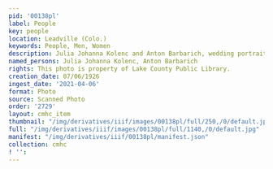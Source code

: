 ```yaml
---
pid: '00138pl'
label: People
key: people
location: Leadville (Colo.)
keywords: People, Men, Women
description: Julia Johanna Kolenc and Anton Barbarich, wedding portrait, July 6, 1926
named_persons: Julia Johanna Kolenc, Anton Barbarich
rights: This photo is property of Lake County Public Library.
creation_date: 07/06/1926
ingest_date: '2021-04-06'
format: Photo
source: Scanned Photo
order: '2729'
layout: cmhc_item
thumbnail: "/img/derivatives/iiif/images/00138pl/full/250,/0/default.jpg"
full: "/img/derivatives/iiif/images/00138pl/full/1140,/0/default.jpg"
manifest: "/img/derivatives/iiif/00138pl/manifest.json"
collection: cmhc
! '': 
---
```

